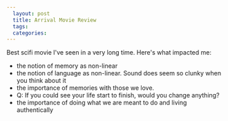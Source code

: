 ```yaml
---
  layout: post
  title: Arrival Movie Review
  tags: 
  categories: 
---
```


Best scifi movie I've seen in a very long time. Here's what impacted me:
<ul>
<li>
the notion of memory as non-linear
</li>
<li>
the notion of language as non-linear. Sound does seem so clunky when you think about it
</li>
<li>
the importance of memories with those we love. 
</li>
<li>
Q: If you could see your life start to finish, would you change anything?
</li>
<li>
the importance of doing what we are meant to do and living authentically
</li>
</ul>